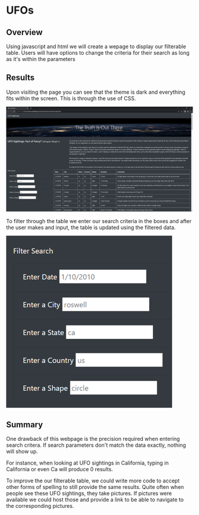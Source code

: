 # UFOs
## Overview
Using javascript and html we will create a wepage to display our filterable table. Users will have options to change the criteria for their search as long as it's within the parameters

## Results

Upon visiting the page you can see that the theme is dark and everything fits within the screen. This is through the use of CSS.

![Chart](static/images/snip2.PNG)

To filter through the table we enter our search criteria in the boxes and after the user makes and input, the table is updated using the filtered data.

![Chart](static/images/snip1.PNG)



## Summary
One drawback of this webpage is the precision required when entering search critera. If search parameters don't match the data exactly, nothing will show up.

For instance, when looking at UFO sightings in California, typing in California or even Ca will produce 0 results.

To improve the our filterable table, we could write more code to accept other forms of spelling to still provide the same results.
Quite often when people see these UFO sightings, they take pictures. If pictures were available we could host those and provide a link to be able to navigate to the corresponding pictures.
